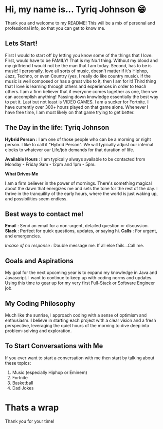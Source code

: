 # Hi, my name is... Tyriq Johnson 😁

Thank you and welcome to my README! This will be a mix of personal and professional info, so that you can get to know me.

## Lets Start!

First I would to start off by letting you know some of the things that I love. First, would have to be FAMILY! That is my No.1 thing. Without my blood and my girlfriend I would not be the man that I am today. Second, has to be is music! I personally, love all sorts of music, doesn't matter if it's Hiphop, Jazz, Techno, or even Country (yes, I really do like country music). If the music is well composed or has a great vibe to it, then I am for it! Third thing that I love is learning through others and experiences in order to teach others. I am a firm believer that if everyone comes together as one, then we can accomplish anything! Passing down knowledge essentially the best way to put it. Last but not least is VIDEO GAMES. I am a sucker for Fortnite. I have currently over 300+ hours played on that game alone. Whenever I have free time, I am most likely on that game trying to get better.
 

## The Day in the life: Tyriq Johnson

**Hybrid Person** : I am one of those people who can be a morning or night person. I like to call it "Hybrid Person". We will typically adjust our internal clocks to whatever our Life/job demands for that duration of life.

**Available Hours** : I am typically always available to be contacted from Monday - Friday 9am - 12pm and 1pm - 5pm. 

**What Drives Me**

I am a firm believer in the power of mornings. There's something magical about the dawn that energizes me and sets the tone for the rest of the day. I thrive in the tranquility of the early hours, where the world is just waking up, and possibilities seem endless.

## Best ways to contact me!

**Email** : Send an email for a non-urgent, detailed question or discussion.
**Slack** : Perfect for quick questions, updates, or saying hi.
**Calls** : For urgent, and emergencies. 

*Incase of no response* : Double message me. If all else fails...Call me.

## Goals and Aspirations

My goal for the next upcoming year is to expand my knowledge in Java and Javascript. I want to continue to keep up with coding norms and updates. Using this time to gear up for my very first Full-Stack or Software Engineer job. 

## My Coding Philosophy

Much like the sunrise, I approach coding with a sense of optimism and enthusiasm. I believe in starting each project with a clear vision and a fresh perspective, leveraging the quiet hours of the morning to dive deep into problem-solving and exploration.

## To Start Conversations with Me

If you ever want to start a conversation with me then start by talking about these topics:
1. Music (especially Hiphop or Eminem)
2. Fortnite
3. Basketball
4. Dad Jokes

# Thats a wrap

Thank you for your time!
